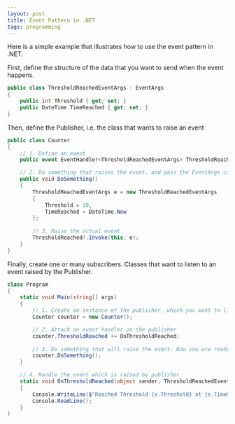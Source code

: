 ```yaml
---
layout: post
title: Event Pattern in .NET
tags: programming
---
```


Here is a simple example that illustrates how to use the event pattern in .NET.

First, define the structure of the data that you want to send when the event happens. 

```c#
public class ThresholdReachedEventArgs : EventArgs
{
    public int Threshold { get; set; }
    public DateTime TimeReached { get; set; }
}
```

Then, define the Publisher, i.e. the class that wants to raise an event

```c#
public class Counter
{
    // 1. Define an event
    public event EventHandler<ThresholdReachedEventArgs> ThresholdReached;

    // 2. Do something that raises the event, and pass the EventArgs custom data 
    public void DoSomething()
    {
        ThresholdReachedEventArgs e = new ThresholdReachedEventArgs
        {
            Threshold = 10,
            TimeReached = DateTime.Now
        };
        
        // 3. Raise the actual event
        ThresholdReached?.Invoke(this, e);
    }
}
```

Finally, create one or many subscribers. Classes that want to listen to an event raised by the Publisher.

```c#
class Program
{
    static void Main(string[] args)
    {
        // 1. Create an instance of the publisher, which you want to listen to
        Counter counter = new Counter();

        // 2. Attach an event handler on the publisher
        counter.ThresholdReached += OnThresholdReached;
        
        // 3. Do something that will raise the event. Now you are ready to listen to the event. 
        counter.DoSomething();
    }

    // 4. Handle the event which is raised by publisher
    static void OnThresholdReached(object sender, ThresholdReachedEventArgs e)
    {
        Console.WriteLine($"Reached Threshold {e.Threshold} at {e.TimeReached.ToString()}");
        Console.ReadLine();
    }
}
```